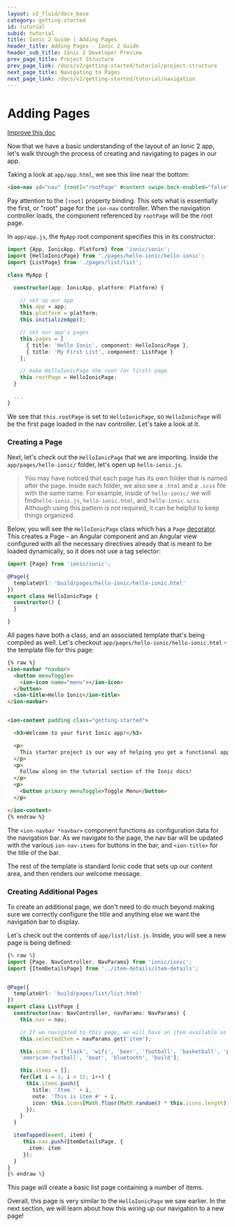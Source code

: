 ```yaml
---
layout: v2_fluid/docs_base
category: getting-started
id: tutorial
subid: tutorial
title: Ionic 2 Guide | Adding Pages
header_title: Adding Pages - Ionic 2 Guide
header_sub_title: Ionic 2 Developer Preview
prev_page_title: Project Structure
prev_page_link: /docs/v2/getting-started/tutorial/project-structure
next_page_title: Navigating to Pages
next_page_link: /docs/v2/getting-started/tutorial/navigation
---
```


<h1 class="title">Adding Pages</h1>

<a class="improve-v2-docs" href='https://github.com/driftyco/ionic-site/edit/master/docs/v2/getting-started/tutorial/adding-pages/index.md'>
  Improve this doc
</a>

Now that we have a basic understanding of the layout of an Ionic 2 app, let's walk through the process of creating and navigating to pages in our app.

Taking a look at `app/app.html`, we see this line near the bottom:

```html
<ion-nav id="nav" [root]="rootPage" #content swipe-back-enabled="false"></ion-nav>
```

Pay attention to the `[root]` property binding. This sets what is essentially the first, or "root" page for the `ion-nav` controller. When the navigation controller loads, the component referenced by `rootPage` will be the root page.

In `app/app.js`, the `MyApp` root component specifies this in its constructor:

```ts
import {App, IonicApp, Platform} from 'ionic/ionic';
import {HelloIonicPage} from './pages/hello-ionic/hello-ionic';
import {ListPage} from './pages/list/list';

class MyApp {

  constructor(app: IonicApp, platform: Platform) {

    // set up our app
    this.app = app;
    this.platform = platform;
    this.initializeApp();

    // set our app's pages
    this.pages = [
      { title: 'Hello Ionic', component: HelloIonicPage },
      { title: 'My First List', component: ListPage }
    ];

    // make HelloIonicPage the root (or first) page
    this.rootPage = HelloIonicPage;
  }

  ...
}

```

We see that `this.rootPage` is set to `HelloIonicPage`, so `HelloIonicPage` will be the first page loaded in the nav controller. Let's take a look at it.

### Creating a Page

Next, let's check out the `HelloIonicPage` that we are importing. Inside the `app/pages/hello-ionic/` folder, let's open up `hello-ionic.js`.

> You may have noticed that each page has its own folder that is named after the page. Inside each folder, we also see a `.html` and a `.scss` file with the same name. For example, inside of `hello-ionic/` we will find`hello-ionic.js`, `hello-ionic.html`, and `hello-ionic.scss`. Although using this pattern is not required, it can be helpful to keep things organized.


Below, you will see the `HelloIonicPage` class which has a `Page` [decorator](../../../resources/what-is/#decorators). This creates a Page - an Angular component and an Angular view configured with all the necessary directives already that is meant to be loaded dynamically, so it does not use a tag selector:

```ts
import {Page} from 'ionic/ionic';

@Page({
  templateUrl: 'build/pages/hello-ionic/hello-ionic.html'
})
export class HelloIonicPage {
  constructor() {
  }

}
```

All pages have both a class, and an associated template that's being compiled as well. Let's checkout `app/pages/hello-ionic/hello-ionic.html` - the template file for this page:

```html
{% raw %}
<ion-navbar *navbar>
  <button menuToggle>
    <ion-icon name="menu"></ion-icon>
  </button>
  <ion-title>Hello Ionic</ion-title>
</ion-navbar>


<ion-content padding class="getting-started">

  <h3>Welcome to your first Ionic app!</h3>

  <p>
    This starter project is our way of helping you get a functional app running in record time.
  </p>
  <p>
    Follow along on the tutorial section of the Ionic docs!
  </p>
  <p>
    <button primary menuToggle>Toggle Menu</button>
  </p>

</ion-content>
{% endraw %}
```

The `<ion-navbar *navbar>` component functions as configuration data for the navigation bar. As we navigate to the page, the nav bar will be updated with the various `ion-nav-items` for buttons in the bar, and `<ion-title>` for the title of the bar.

The rest of the template is standard Ionic code that sets up our content area, and then renders our welcome message.

### Creating Additional Pages

To create an additional page, we don't need to do much beyond making sure we correctly configure the title and anything else we want the navigation bar to display.

Let's check out the contents of `app/list/list.js`. Inside, you will see a new page is being defined:

```ts
{% raw %}
import {Page, NavController, NavParams} from 'ionic/ionic';
import {ItemDetailsPage} from '../item-details/item-details';


@Page({
  templateUrl: 'build/pages/list/list.html'
})
export class ListPage {
  constructor(nav: NavController, navParams: NavParams) {
    this.nav = nav;

    // If we navigated to this page, we will have an item available as a nav param
    this.selectedItem = navParams.get('item');

    this.icons = ['flask', 'wifi', 'beer', 'football', 'basketball', 'paper-plane',
    'american-football', 'boat', 'bluetooth', 'build'];

    this.items = [];
    for(let i = 1; i < 11; i++) {
      this.items.push({
        title: 'Item ' + i,
        note: 'This is item #' + i,
        icon: this.icons[Math.floor(Math.random() * this.icons.length)]
      });
    }
  }

  itemTapped(event, item) {
     this.nav.push(ItemDetailsPage, {
       item: item
     });
  }
}
{% endraw %}
```

This page will create a basic list page containing a number of items.


Overall, this page is very similar to the `HelloIonicPage` we saw earlier. In the next section, we will learn about how this wiring up our navigation to a new page!
